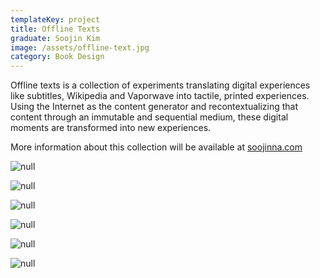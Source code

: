 ```yaml
---
templateKey: project
title: Offline Texts
graduate: Soojin Kim
image: /assets/offline-text.jpg
category: Book Design
---
```

Offline texts is a collection of experiments translating digital experiences like subtitles, Wikipedia and Vaporwave into tactile, printed experiences. Using the Internet as the content generator and recontextualizing that content through an immutable and sequential medium, these digital moments are transformed into new experiences.

More information about this collection will be available at [soojinna.com](http://soojinna.com)

![null](/assets/offlinetext2.jpg)

![null](/assets/offline-text-4.jpg)

![null](/assets/1_book2.jpg)

![null](/assets/finaldrag-14.jpg)

![null](/assets/2final.jpg)

![null](/assets/4final.jpg)
